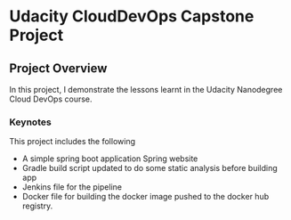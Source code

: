 # Udacity CloudDevOps Capstone Project

## Project Overview

In this project, I demonstrate the lessons learnt in the Udacity Nanodegree Cloud DevOps course.

### Keynotes
This project includes the following
- A simple spring boot application Spring website
- Gradle build script updated to do some static analysis before building app
- Jenkins file for the pipeline
- Docker file for building the docker image pushed to the docker hub registry.